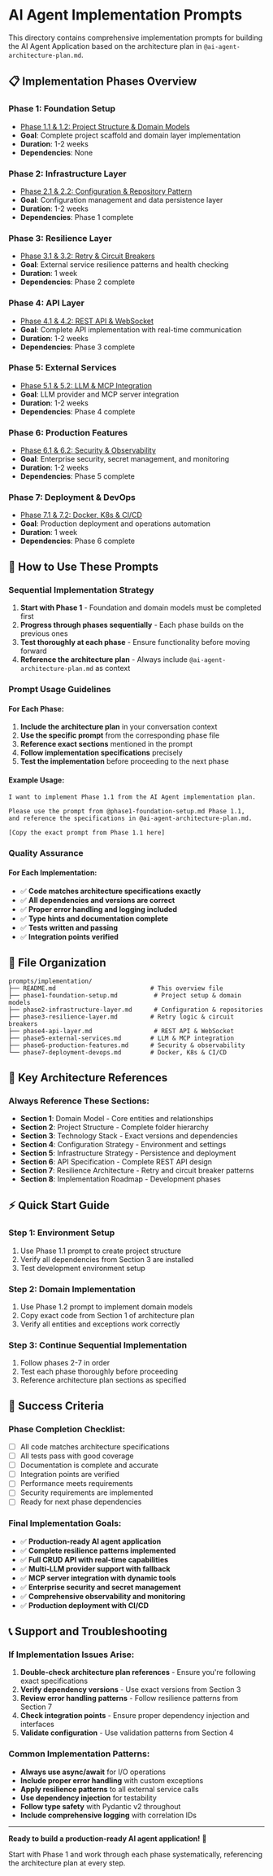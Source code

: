 # AI Agent Implementation Prompts

This directory contains comprehensive implementation prompts for building the AI Agent Application based on the architecture plan in `@ai-agent-architecture-plan.md`.

## 📋 **Implementation Phases Overview**

### **Phase 1: Foundation Setup**
- [Phase 1.1 & 1.2: Project Structure & Domain Models](./phase1-foundation-setup.md)
- **Goal**: Complete project scaffold and domain layer implementation
- **Duration**: 1-2 weeks
- **Dependencies**: None

### **Phase 2: Infrastructure Layer**
- [Phase 2.1 & 2.2: Configuration & Repository Pattern](./phase2-infrastructure-layer.md)
- **Goal**: Configuration management and data persistence layer
- **Duration**: 1-2 weeks
- **Dependencies**: Phase 1 complete

### **Phase 3: Resilience Layer**
- [Phase 3.1 & 3.2: Retry & Circuit Breakers](./phase3-resilience-layer.md)
- **Goal**: External service resilience patterns and health checking
- **Duration**: 1 week
- **Dependencies**: Phase 2 complete

### **Phase 4: API Layer**
- [Phase 4.1 & 4.2: REST API & WebSocket](./phase4-api-layer.md)
- **Goal**: Complete API implementation with real-time communication
- **Duration**: 1-2 weeks
- **Dependencies**: Phase 3 complete

### **Phase 5: External Services**
- [Phase 5.1 & 5.2: LLM & MCP Integration](./phase5-external-services.md)
- **Goal**: LLM provider and MCP server integration
- **Duration**: 1-2 weeks
- **Dependencies**: Phase 4 complete

### **Phase 6: Production Features**
- [Phase 6.1 & 6.2: Security & Observability](./phase6-production-features.md)
- **Goal**: Enterprise security, secret management, and monitoring
- **Duration**: 1-2 weeks
- **Dependencies**: Phase 5 complete

### **Phase 7: Deployment & DevOps**
- [Phase 7.1 & 7.2: Docker, K8s & CI/CD](./phase7-deployment-devops.md)
- **Goal**: Production deployment and operations automation
- **Duration**: 1 week
- **Dependencies**: Phase 6 complete

## 🎯 **How to Use These Prompts**

### **Sequential Implementation Strategy**

1. **Start with Phase 1** - Foundation and domain models must be completed first
2. **Progress through phases sequentially** - Each phase builds on the previous ones
3. **Test thoroughly at each phase** - Ensure functionality before moving forward
4. **Reference the architecture plan** - Always include `@ai-agent-architecture-plan.md` as context

### **Prompt Usage Guidelines**

#### **For Each Phase:**
1. **Include the architecture plan** in your conversation context
2. **Use the specific prompt** from the corresponding phase file
3. **Reference exact sections** mentioned in the prompt
4. **Follow implementation specifications** precisely
5. **Test the implementation** before proceeding to the next phase

#### **Example Usage:**
```
I want to implement Phase 1.1 from the AI Agent implementation plan.

Please use the prompt from @phase1-foundation-setup.md Phase 1.1,
and reference the specifications in @ai-agent-architecture-plan.md.

[Copy the exact prompt from Phase 1.1 here]
```

### **Quality Assurance**

#### **For Each Implementation:**
- ✅ **Code matches architecture specifications exactly**
- ✅ **All dependencies and versions are correct**
- ✅ **Proper error handling and logging included**
- ✅ **Type hints and documentation complete**
- ✅ **Tests written and passing**
- ✅ **Integration points verified**

## 📁 **File Organization**

```
prompts/implementation/
├── README.md                          # This overview file
├── phase1-foundation-setup.md          # Project setup & domain models
├── phase2-infrastructure-layer.md      # Configuration & repositories
├── phase3-resilience-layer.md         # Retry logic & circuit breakers
├── phase4-api-layer.md                 # REST API & WebSocket
├── phase5-external-services.md        # LLM & MCP integration
├── phase6-production-features.md      # Security & observability
└── phase7-deployment-devops.md        # Docker, K8s & CI/CD
```

## 🔗 **Key Architecture References**

### **Always Reference These Sections:**
- **Section 1**: Domain Model - Core entities and relationships
- **Section 2**: Project Structure - Complete folder hierarchy
- **Section 3**: Technology Stack - Exact versions and dependencies
- **Section 4**: Configuration Strategy - Environment and settings
- **Section 5**: Infrastructure Strategy - Persistence and deployment
- **Section 6**: API Specification - Complete REST API design
- **Section 7**: Resilience Architecture - Retry and circuit breaker patterns
- **Section 8**: Implementation Roadmap - Development phases

## ⚡ **Quick Start Guide**

### **Step 1: Environment Setup**
1. Use Phase 1.1 prompt to create project structure
2. Verify all dependencies from Section 3 are installed
3. Test development environment setup

### **Step 2: Domain Implementation**
1. Use Phase 1.2 prompt to implement domain models
2. Copy exact code from Section 1 of architecture plan
3. Verify all entities and exceptions work correctly

### **Step 3: Continue Sequential Implementation**
1. Follow phases 2-7 in order
2. Test each phase thoroughly before proceeding
3. Reference architecture plan sections as specified

## 🎯 **Success Criteria**

### **Phase Completion Checklist:**
- [ ] All code matches architecture specifications
- [ ] All tests pass with good coverage
- [ ] Documentation is complete and accurate
- [ ] Integration points are verified
- [ ] Performance meets requirements
- [ ] Security requirements are implemented
- [ ] Ready for next phase dependencies

### **Final Implementation Goals:**
- ✅ **Production-ready AI agent application**
- ✅ **Complete resilience patterns implemented**
- ✅ **Full CRUD API with real-time capabilities**
- ✅ **Multi-LLM provider support with fallback**
- ✅ **MCP server integration with dynamic tools**
- ✅ **Enterprise security and secret management**
- ✅ **Comprehensive observability and monitoring**
- ✅ **Production deployment with CI/CD**

## 📞 **Support and Troubleshooting**

### **If Implementation Issues Arise:**
1. **Double-check architecture plan references** - Ensure you're following exact specifications
2. **Verify dependency versions** - Use exact versions from Section 3
3. **Review error handling patterns** - Follow resilience patterns from Section 7
4. **Check integration points** - Ensure proper dependency injection and interfaces
5. **Validate configuration** - Use validation patterns from Section 4

### **Common Implementation Patterns:**
- **Always use async/await** for I/O operations
- **Include proper error handling** with custom exceptions
- **Apply resilience patterns** to all external service calls
- **Use dependency injection** for testability
- **Follow type safety** with Pydantic v2 throughout
- **Include comprehensive logging** with correlation IDs

---

**Ready to build a production-ready AI agent application!** 🚀

Start with Phase 1 and work through each phase systematically, referencing the architecture plan at every step.
